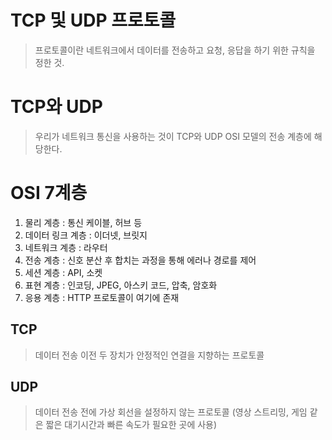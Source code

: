 # TCP 및 UDP 프로토콜
> 프로토콜이란 네트워크에서 데이터를 전송하고 요청, 응답을 하기 위한 규칙을 정한 것.

# TCP와 UDP
> 우리가 네트워크 통신을 사용하는 것이 TCP와 UDP
> OSI 모델의 전송 계층에 해당한다.

# OSI 7계층
1. 물리 계층 : 통신 케이블, 허브 등
2. 데이터 링크 계층 : 이더넷, 브릿지
3. 네트워크 계층 : 라우터
4. 전송 계층 : 신호 분산 후 합치는 과정을 통해 에러나 경로를 제어
5. 세션 계층 : API, 소켓
6. 표현 계층 : 인코딩, JPEG, 아스키 코드, 압축, 암호화
7. 응용 계층 : HTTP 프로토콜이 여기에 존재

## TCP
> 데이터 전송 이전 두 장치가 안정적인 연결을 지향하는 프로토콜

## UDP
> 데이터 전송 전에 가상 회선을 설정하지 않는 프로토콜 (영상 스트리밍, 게임 같은 짧은 대기시간과 빠른 속도가 필요한 곳에 사용)
